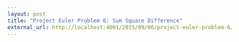 ```yaml
---
layout: post
title: "Project Euler Problem 6: Sum Square Difference"
external_url: http://localhost:4001/2015/09/06/project-euler-problem-6/
---
```

